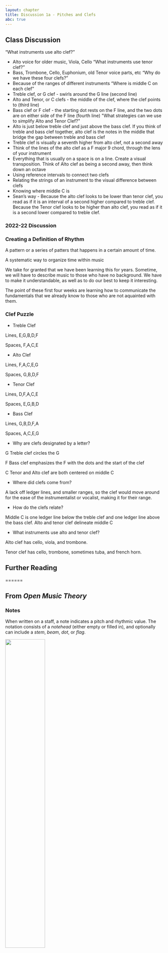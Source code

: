 ```yaml
---
layout: chapter
title: Discussion 1a - Pitches and Clefs
abc: true
---
```


## Class Discussion

“What instruments use alto clef?” 
- Alto voice for older music, Viola, Cello
“What instruments use tenor clef?” 
- Bass, Trombone, Cello, Euphonium, old Tenor voice parts, etc
“Why do we have these four clefs?”
- Because of the ranges of different instruments
“Where is middle C on each clef”
- Treble clef, or G clef - swirls around the G line (second line)
- Alto and Tenor, or C clefs - the middle of the clef, where the clef points to (third line)
- Bass clef or F clef - the starting dot rests on the F line, and the two dots are on either side of the F line (fourth line)
"What strategies can we use to simplify Alto and Tenor Clef?"
- Alto is just below treble clef and just above the bass clef. If you think of treble and bass clef together, alto clef is the notes in the middle that bridge the gap between treble and bass clef
- Treble clef is visually a seventh higher from alto clef, not a second away
- Think of the lines of the alto clef as a F major 9 chord, through the lens of your instrument
- Everything that is usually on a space is on a line. Create a visual transposition. Think of Alto clef as being a second away, then think down an octave
- Using reference intervals to connect two clefs
- Relating the strings of an instrument to the visual difference between clefs
- Knowing where middle C is
- Sean’s way - Because the alto clef looks to be lower than tenor clef, you read as if it is an interval of a second higher compared to treble clef. Because the Tenor clef looks to be higher than alto clef, you read as if it is a second lower compared to treble clef.

### 2022-22 Discussion

### Creating a Definition of Rhythm

A pattern or a series of patters that happens in a certain amount of time. 

A systematic way to organize time within music

We take for granted that we have been learning this for years. Sometime, we will have to describe music to those who have no background. We have to make it understandable, as well as to do our best to keep it interesting. 

The point of these first four weeks are learning how to communicate the fundamentals that we already know to those who are not aquainted with them. 

### Clef Puzzle

- Treble Clef

Lines, E,G,B,D,F 

Spaces, F,A,C,E

- Alto Clef

Lines, F,A,C,E,G

Spaces, G,B,D,F

- Tenor Clef

Lines, D,F,A,C,E

Spaces, E,G,B,D

- Bass Clef

Lines, G,B,D,F,A

Spaces, A,C,E,G

- Why are clefs designated by a letter?

G Treble clef circles the G

F Bass clef emphasizes the F with the dots and the start of the clef

C Tenor and Alto clef are both centered on middle C

- Where did clefs come from?

A lack off ledger lines, and smaller ranges, so the clef would move around for the ease of the instrumentalist or vocalist, making it for their range. 

- How do the clefs relate?

Middle C is one ledger line below the treble clef and one ledger line above the bass clef. Alto and tenor clef delineate middle C

- What instruments use alto and tenor clef?

Alto clef has cello, viola, and trombone.

Tenor clef has cello, trombone, sometimes tuba, and french horn. 

## Further Reading
======

## From *Open Music Theory*

### Notes

When written on a staff, a note indicates a pitch and rhythmic value. 
The notation consists of a *notehead* (either empty or filled in), and optionally can include a *stem*, *beam*, *dot*, or *flag*. 

<img src="{{ site.baseurl }}/images/noteillustration.png" width="50%">

### Staff

Notes can't convey their pitch information without being placed on a staff. 
A staff consists of five horizontal lines, evenly spaced. The plural of staff is *staves*.

### Clefs

Notes *still* can't convey their pitch information if the staff doesn't include a clef. 
A clef indicates which pitches are assigned to the lines and spaces on a staff. 
The two most commonly used clefs are the *treble* and *bass* clef; others that you'll see relatively frequently are *alto* and *tenor* clef. 

### Grand staff

The grand staff consists of two staves, one that uses a treble clef, and one that uses a bass clef. 
The staves are connected by a curly brace. 
Grand staves are used frequently for notating piano music and other polyphonic instruments. 

### Ledger lines

When the music's range exceeds what can be written on the staff, extra lines are drawn so that we can still clearly read the pitch. 
These extra lines are called *ledger lines.* 
In the example below, From Haydn's Piano Sonata in G (Hob. XVI: 39), A-flat5 occurs just above the treble staff in the right hand, and G3 and B3 occur just below the treble staff in the left hand.

<img src ="{{ site.baseurl }}/images/ledgerLines.png" width="80%" height="80%">

### Accidentals

Accidentals are used to indicate when a pitch has been raised or lowered. 
They are written to the *left* of the pitch. 

- When you lower one of the white notes of the piano by a semitone, you add a flat. 
- When you raise one of the white notes of the piano by a semitone, you add a sharp.
- When you raise a note that is already flat by a semitone, you add a natural.
- When you lower a note that is already flat by a semitone, you add a double flat. 
- When you raise a note that is already sharp by a semitone, you add a double sharp.

The example below shows the symbols for flat, natural, sharp, double sharp, and double flat, respectively.

<img src ="{{ site.baseurl }}/images/accidentals.png" width="50%" height="50%">
